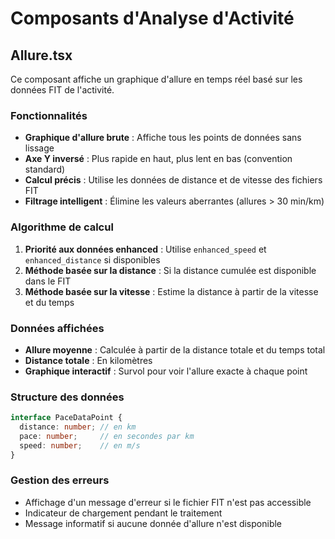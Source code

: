 # Composants d'Analyse d'Activité

## Allure.tsx

Ce composant affiche un graphique d'allure en temps réel basé sur les données FIT de l'activité.

### Fonctionnalités

- **Graphique d'allure brute** : Affiche tous les points de données sans lissage
- **Axe Y inversé** : Plus rapide en haut, plus lent en bas (convention standard)
- **Calcul précis** : Utilise les données de distance et de vitesse des fichiers FIT
- **Filtrage intelligent** : Élimine les valeurs aberrantes (allures > 30 min/km)

### Algorithme de calcul

1. **Priorité aux données enhanced** : Utilise `enhanced_speed` et `enhanced_distance` si disponibles
2. **Méthode basée sur la distance** : Si la distance cumulée est disponible dans le FIT
3. **Méthode basée sur la vitesse** : Estime la distance à partir de la vitesse et du temps

### Données affichées

- **Allure moyenne** : Calculée à partir de la distance totale et du temps total
- **Distance totale** : En kilomètres
- **Graphique interactif** : Survol pour voir l'allure exacte à chaque point

### Structure des données

```typescript
interface PaceDataPoint {
  distance: number; // en km
  pace: number;     // en secondes par km
  speed: number;    // en m/s
}
```

### Gestion des erreurs

- Affichage d'un message d'erreur si le fichier FIT n'est pas accessible
- Indicateur de chargement pendant le traitement
- Message informatif si aucune donnée d'allure n'est disponible
